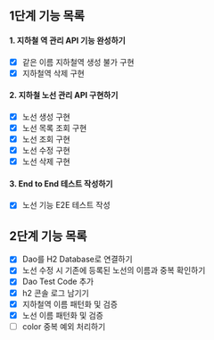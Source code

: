 ## 1단계 기능 목록

#### 1. 지하철 역 관리 API 기능 완성하기
   - [x] 같은 이름 지하철역 생성 불가 구현
   - [x] 지하철역 삭제 구현

#### 2. 지하철 노선 관리 API 구현하기
   - [x] 노선 생성 구현
   - [x] 노선 목록 조회 구현
   - [x] 노선 조회 구현
   - [x] 노선 수정 구현
   - [x] 노선 삭제 구현
   
#### 3. End to End 테스트 작성하기
   - [x] 노선 기능 E2E 테스트 작성
   
## 2단계 기능 목록
   - [x] Dao를 H2 Database로 연결하기
   - [x] 노선 수정 시 기존에 등록된 노선의 이름과 중복 확인하기 
   - [x] Dao Test Code 추가
   - [x] h2 콘솔 로그 남기기
   - [x] 지하철역 이름 패턴화 및 검증
   - [x] 노선 이름 패턴화 및 검증 
   - [ ] color 중복 예외 처리하기